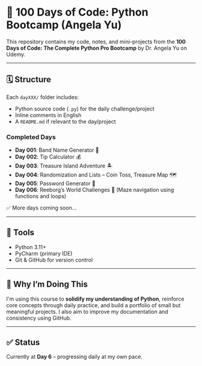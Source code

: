 # 🐍 100 Days of Code: Python Bootcamp (Angela Yu)

This repository contains my code, notes, and mini-projects from the **100 Days of Code: The Complete Python Pro Bootcamp** by Dr. Angela Yu on Udemy.

---

## 🗓️ Structure

Each `dayXXX/` folder includes:

- Python source code (`.py`) for the daily challenge/project  
- Inline comments in English  
- A `README.md` if relevant to the day/project  

### Completed Days

- **Day 001**: Band Name Generator 🎸  
- **Day 002**: Tip Calculator 💰  
- **Day 003**: Treasure Island Adventure 🏝️  
- **Day 004**: Randomization and Lists – Coin Toss, Treasure Map 🗺️  
- **Day 005**: Password Generator 🔐
- **Day 006**: Reeborg’s World Challenges 🤖 (Maze navigation using functions and loops)  

✅ More days coming soon...

---

## 🚀 Tools

- Python 3.11+  
- PyCharm (primary IDE)  
- Git & GitHub for version control  

---

## 📌 Why I’m Doing This

I'm using this course to **solidify my understanding of Python**, reinforce core concepts through daily practice, and build a portfolio of small but meaningful projects. I also aim to improve my documentation and consistency using GitHub.

---

## ✅ Status

Currently at **Day 6** – progressing daily at my own pace.
